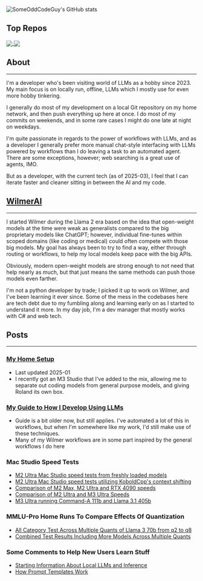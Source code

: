 ![SomeOddCodeGuy's GitHub stats](https://github-readme-stats.vercel.app/api?username=someoddcodeguy&hide=contribs)


## Top Repos
<a href="https://github.com/someoddcodeguy/wilmerai">
  <img align="center" src="https://github-readme-stats.vercel.app/api/pin/?username=someoddcodeguy&repo=wilmerai" />
</a>
<a href="https://github.com/SomeOddCodeGuy/OfflineWikipediaTextApi">
  <img align="center" src="https://github-readme-stats.vercel.app/api/pin/?username=someoddcodeguy&repo=OfflineWikipediaTextApi" />
</a>

## About
***
I'm a developer who's been visiting world of LLMs as a hobby since 2023. My main focus is on locally run, offline,
LLMs which I mostly use for even more hobby tinkering. 

I generally do most of my development on a local Git repository on my home network, and then push everything up here at once. 
I do most of my commits on weekends, and in some rare cases I might do one late at night on weekdays.

I'm quite passionate in regards to the power of workflows with LLMs, and as a developer I generally prefer more manual
chat-style interfacing with LLMs powered by workflows than I do leaving a task to an automated agent. There are some
exceptions, however; web searching is a great use of agents, IMO. 

But as a developer, with the current tech (as of 2025-03), I feel that I can iterate faster and cleaner sitting in 
between the AI and my code.


## [WilmerAI](https://github.com/SomeOddCodeGuy/WilmerAI)
***
I started Wilmer during the Llama 2 era based on the idea that open-weight models at the time were weak as generalists
compared to the big proprietary models like ChatGPT; however, individual fine-tunes within scoped domains (like coding
or medical) could often compete with those big models. My goal has always been to try to find a way, either through
routing or workflows, to help my local models keep pace with the big APIs. 

Obviously, modern open-weight models are strong enough to not need that help nearly as much, but that just means the same 
methods can push those models even farther.

I'm not a python developer by trade; I picked it up to work on Wilmer, and I've been learning it ever since. Some
of the mess in the codebases here are tech debt due to my fumbling along and learning early on as I started to 
understand it more. In my day job, I'm a dev manager that mostly works with C# and web tech.


## Posts
***

### [My Home Setup](https://www.reddit.com/r/LocalLLaMA/comments/1i1kz1c/sharing_my_unorthodox_home_setup_and_how_i_use/)
- Last updated 2025-01
- I recently got an M3 Studio that I've added to the mix, allowing me to separate out coding models from general purpose
  models, and giving Roland its own box.

### [My Guide to How I Develop Using LLMs](https://www.reddit.com/r/LocalLLaMA/comments/1cvw3s5/my_personal_guide_for_developing_software_with_ai/)
- Guide is a bit older now, but still applies. I've automated a lot of this in workflows, but when I'm somewhere like
  my work, I'd still make use of these techniques.
- Many of my Wilmer workflows are in some part inspired by the general workflows I do here

### Mac Studio Speed Tests
- [M2 Ultra Mac Studio speed tests from freshly loaded models](https://www.reddit.com/r/LocalLLaMA/comments/1aucug8/here_are_some_real_world_speeds_for_the_mac_m2/)
- [M2 Ultra Mac Studio speed tests utilizing KoboldCpp's context shifting](https://www.reddit.com/r/LocalLLaMA/comments/1aw08ck/real_world_speeds_on_the_mac_koboldcpp_context/)
- [Comparison of M2 Max, M2 Ultra and RTX 4090 speeds](https://www.reddit.com/r/LocalLLaMA/comments/1fovw8h/low_context_speed_comparison_macbook_mac_studios/)
- [Comparison of M2 Ultra and M3 Ultra Speeds](https://www.reddit.com/r/LocalLLaMA/comments/1jaqpiu/mac_speed_comparison_m2_ultra_vs_m3_ultra_using/)
- [M3 Ultra running Command-A 111b and Llama 3.1 405b](https://www.reddit.com/r/LocalLLaMA/comments/1jcgonz/comment/mi244qd/?context=3)

### MMLU-Pro Home Runs To Compare Effects Of Quantization
- [All Category Test Across Multiple Quants of Llama 3 70b from q2 to q8](https://www.reddit.com/r/LocalLLaMA/comments/1ds6da5/mmlupro_all_category_test_results_for_llama_3_70b/)
- [Combined Test Results Including More Models Across Multiple Quants](https://www.reddit.com/r/LocalLLaMA/comments/1dx4sa7/mmlupro_combined_results_including_new_results/)

### Some Comments to Help New Users Learn Stuff
- [Starting Information About Local LLMs and Inference](https://www.reddit.com/r/LocalLLaMA/comments/1b6rqi5/comment/ktdwlbl/?utm_source=share&utm_medium=web3x&utm_name=web3xcss&utm_term=1)
- [How Prompt Templates Work](https://www.reddit.com/r/LocalLLaMA/comments/1gddzat/comment/lu0z4aw/?utm_source=share&utm_medium=web3x&utm_name=web3xcss&utm_term=1&utm_content=share_button)
